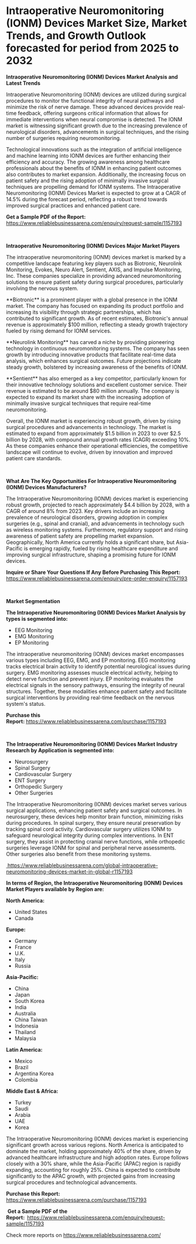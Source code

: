 <p><h1>Intraoperative Neuromonitoring (IONM) Devices Market Size, Market Trends, and Growth Outlook forecasted for period from 2025 to 2032</h1></p><p><strong>Intraoperative Neuromonitoring (IONM) Devices Market Analysis and Latest Trends</strong></p>
<p><p>Intraoperative Neuromonitoring (IONM) devices are utilized during surgical procedures to monitor the functional integrity of neural pathways and minimize the risk of nerve damage. These advanced devices provide real-time feedback, offering surgeons critical information that allows for immediate interventions when neural compromise is detected. The IONM market is witnessing significant growth due to the increasing prevalence of neurological disorders, advancements in surgical techniques, and the rising number of surgeries requiring neuromonitoring. </p><p>Technological innovations such as the integration of artificial intelligence and machine learning into IONM devices are further enhancing their efficiency and accuracy. The growing awareness among healthcare professionals about the benefits of IONM in enhancing patient outcomes also contributes to market expansion. Additionally, the increasing focus on patient safety and the rising adoption of minimally invasive surgical techniques are propelling demand for IONM systems. The Intraoperative Neuromonitoring (IONM) Devices Market is expected to grow at a CAGR of 14.5% during the forecast period, reflecting a robust trend towards improved surgical practices and enhanced patient care.</p></p>
<p><strong>Get a Sample PDF of the Report:&nbsp;</strong> <a href="https://www.reliablebusinessarena.com/enquiry/request-sample/1157193?utm_campaign=2217&utm_medium=2&utm_source=Github&utm_content=ia&utm_term=05032025&utm_id=intraoperative-neuromonitoring-ionm-devices">https://www.reliablebusinessarena.com/enquiry/request-sample/1157193</a></p>
<p>&nbsp;</p>
<p><strong>Intraoperative Neuromonitoring (IONM) Devices Major Market Players</strong></p>
<p><p>The intraoperative neuromonitoring (IONM) devices market is marked by a competitive landscape featuring key players such as Biotronic, Neurolink Monitoring, Evokes, Neuro Alert, Sentient, AXIS, and Impulse Monitoring, Inc. These companies specialize in providing advanced neuromonitoring solutions to ensure patient safety during surgical procedures, particularly involving the nervous system.</p><p>**Biotronic** is a prominent player with a global presence in the IONM market. The company has focused on expanding its product portfolio and increasing its visibility through strategic partnerships, which has contributed to significant growth. As of recent estimates, Biotronic's annual revenue is approximately $100 million, reflecting a steady growth trajectory fueled by rising demand for IONM services.</p><p>**Neurolink Monitoring** has carved a niche by providing pioneering technology in continuous neuromonitoring systems. The company has seen growth by introducing innovative products that facilitate real-time data analysis, which enhances surgical outcomes. Future projections indicate steady growth, bolstered by increasing awareness of the benefits of IONM.</p><p>**Sentient** has also emerged as a key competitor, particularly known for their innovative technology solutions and excellent customer service. Their revenue is estimated to be around $80 million annually. The company is expected to expand its market share with the increasing adoption of minimally invasive surgical techniques that require real-time neuromonitoring.</p><p>Overall, the IONM market is experiencing robust growth, driven by rising surgical procedures and advancements in technology. The market is estimated to expand from approximately $1.5 billion in 2023 to over $2.5 billion by 2028, with compound annual growth rates (CAGR) exceeding 10%. As these companies enhance their operational efficiencies, the competitive landscape will continue to evolve, driven by innovation and improved patient care standards.</p></p>
<p>&nbsp;</p>
<p><strong>What Are The Key Opportunities For Intraoperative Neuromonitoring (IONM) Devices Manufacturers?</strong></p>
<p><p>The Intraoperative Neuromonitoring (IONM) devices market is experiencing robust growth, projected to reach approximately $4.4 billion by 2028, with a CAGR of around 8% from 2023. Key drivers include an increasing prevalence of neurological disorders, growing adoption in complex surgeries (e.g., spinal and cranial), and advancements in technology such as wireless monitoring systems. Furthermore, regulatory support and rising awareness of patient safety are propelling market expansion. Geographically, North America currently holds a significant share, but Asia-Pacific is emerging rapidly, fueled by rising healthcare expenditure and improving surgical infrastructure, shaping a promising future for IONM devices.</p></p>
<p><strong>Inquire or Share Your Questions If Any Before Purchasing This Report:</strong> <a href="https://www.reliablebusinessarena.com/enquiry/pre-order-enquiry/1157193?utm_campaign=2217&utm_medium=2&utm_source=Github&utm_content=ia&utm_term=05032025&utm_id=intraoperative-neuromonitoring-ionm-devices">https://www.reliablebusinessarena.com/enquiry/pre-order-enquiry/1157193</a></p>
<p>&nbsp;</p>
<p><strong>Market Segmentation</strong></p>
<p><strong>The Intraoperative Neuromonitoring (IONM) Devices Market Analysis by types is segmented into:</strong></p>
<p><ul><li>EEG Monitoring</li><li>EMG Monitoring</li><li>EP Monitoring</li></ul></p>
<p><p>The intraoperative neuromonitoring (IONM) devices market encompasses various types including EEG, EMG, and EP monitoring. EEG monitoring tracks electrical brain activity to identify potential neurological issues during surgery. EMG monitoring assesses muscle electrical activity, helping to detect nerve function and prevent injury. EP monitoring evaluates the electrical signals in the sensory pathways, ensuring the integrity of neural structures. Together, these modalities enhance patient safety and facilitate surgical interventions by providing real-time feedback on the nervous system's status.</p></p>
<p><strong>Purchase this Report:&nbsp;</strong><a href="https://www.reliablebusinessarena.com/purchase/1157193?utm_campaign=2217&utm_medium=2&utm_source=Github&utm_content=ia&utm_term=05032025&utm_id=intraoperative-neuromonitoring-ionm-devices">https://www.reliablebusinessarena.com/purchase/1157193</a></p>
<p>&nbsp;</p>
<p><strong>The Intraoperative Neuromonitoring (IONM) Devices Market Industry Research by Application is segmented into:</strong></p>
<p><ul><li>Neurosurgery</li><li>Spinal Surgery</li><li>Cardiovascular Surgery</li><li>ENT Surgery</li><li>Orthopedic Surgery</li><li>Other Surgeries</li></ul></p>
<p><p>The Intraoperative Neuromonitoring (IONM) devices market serves various surgical applications, enhancing patient safety and surgical outcomes. In neurosurgery, these devices help monitor brain function, minimizing risks during procedures. In spinal surgery, they ensure neural preservation by tracking spinal cord activity. Cardiovascular surgery utilizes IONM to safeguard neurological integrity during complex interventions. In ENT surgery, they assist in protecting cranial nerve functions, while orthopedic surgeries leverage IONM for spinal and peripheral nerve assessments. Other surgeries also benefit from these monitoring systems.</p></p>
<p><a href="https://www.reliablebusinessarena.com/global-intraoperative-neuromonitoring-devices-market-in-global-r1157193?utm_campaign=2217&utm_medium=2&utm_source=Github&utm_content=ia&utm_term=05032025&utm_id=intraoperative-neuromonitoring-ionm-devices">&nbsp;https://www.reliablebusinessarena.com/global-intraoperative-neuromonitoring-devices-market-in-global-r1157193</a></p>
<p><strong>In terms of Region, the Intraoperative Neuromonitoring (IONM) Devices Market Players available by Region are:</strong></p>
<p>
    <p> <strong> North America: </strong>
        <ul>
            <li>United States</li>
            <li>Canada</li>
        </ul>
        </p> 
    <p> <strong> Europe: </strong>
        <ul>
            <li>Germany</li>
            <li>France</li>
            <li>U.K.</li>
            <li>Italy</li>
            <li>Russia</li>
        </ul>
        </p> 
    <p> <strong> Asia-Pacific: </strong>
        <ul>
            <li>China</li>
            <li>Japan</li>
            <li>South Korea</li>
            <li>India</li>
            <li>Australia</li>
            <li>China Taiwan</li>
            <li>Indonesia</li>
            <li>Thailand</li>
            <li>Malaysia</li>
        </ul>
        </p> 
    <p> <strong> Latin America: </strong>
        <ul>
            <li>Mexico</li>
            <li>Brazil</li>
            <li>Argentina Korea</li>
            <li>Colombia</li>
        </ul>
        </p> 
    <p> <strong> Middle East & Africa: </strong>
        <ul>
            <li>Turkey</li>
            <li>Saudi</li>
            <li>Arabia</li>
            <li>UAE</li>
            <li>Korea</li>
        </ul>
    </p>
    </p>
<p><p>The Intraoperative Neuromonitoring (IONM) devices market is experiencing significant growth across various regions. North America is anticipated to dominate the market, holding approximately 40% of the share, driven by advanced healthcare infrastructure and high adoption rates. Europe follows closely with a 30% share, while the Asia-Pacific (APAC) region is rapidly expanding, accounting for roughly 25%. China is expected to contribute significantly to the APAC growth, with projected gains from increasing surgical procedures and technological advancements.</p></p>
<p><strong>Purchase this Report: </strong><a href="https://www.reliablebusinessarena.com/purchase/1157193?utm_campaign=2217&utm_medium=2&utm_source=Github&utm_content=ia&utm_term=05032025&utm_id=intraoperative-neuromonitoring-ionm-devices">https://www.reliablebusinessarena.com/purchase/1157193</a></p>
<p>&nbsp;<strong>Get a Sample PDF of the Report:&nbsp;&nbsp;</strong><a href="https://www.reliablebusinessarena.com/enquiry/request-sample/1157193?utm_campaign=2217&utm_medium=2&utm_source=Github&utm_content=ia&utm_term=05032025&utm_id=intraoperative-neuromonitoring-ionm-devices">https://www.reliablebusinessarena.com/enquiry/request-sample/1157193</a></p>
<p><strong></strong></p>
<p>Check more reports on <a href="https://www.reliablebusinessarena.com/?utm_campaign=2217&utm_medium=2&utm_source=Github&utm_content=ia&utm_term=05032025&utm_id=intraoperative-neuromonitoring-ionm-devices">https://www.reliablebusinessarena.com/</a></p>